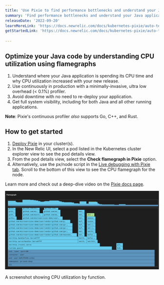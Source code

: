 ```yaml
---
title: 'Use Pixie to find performance bottlenecks and understand your Java app CPU usage'
summary: 'Find performance bottlenecks and understand your Java application CPU usage with Pixie’s continuous application profiling.'
releaseDate: '2022-09-20'
learnMoreLink: 'https://docs.newrelic.com/docs/kubernetes-pixie/auto-telemetry-pixie/understand-use-data/explore-pixie-data/' 
getStartedLink: 'https://docs.newrelic.com/docs/kubernetes-pixie/auto-telemetry-pixie/install-auto-telemetry-pixie/'

---
```


## Optimize your Java code by understanding CPU utilization using flamegraphs

1. Understand where your Java application is spending its CPU time and why CPU utilization increased with your new release.
2. Use continuously in production with a minimally-invasive, ultra low overhead (< 0.1%) profiler.
3. Avoid downtime with no need to re-deploy your application.
4. Get full system visibility, including for both Java and all other running applications.

**Note**: Pixie's continuous profiler *also* supports Go, C++, and Rust.

## How to get started

1. [Deploy Pixie](https://docs.newrelic.com/docs/kubernetes-pixie/auto-telemetry-pixie/install-auto-telemetry-pixie) in your cluster(s).
2. In the New Relic UI, select a pod listed in the Kubernetes cluster explorer view to see the pod details view.
3. From the pod details view, select the **Check flamegraph in Pixie** option.
4. Alternatively, use the px/node script in the [Live debugging with Pixie tab](https://docs.newrelic.com/docs/kubernetes-pixie/auto-telemetry-pixie/understand-use-data/live-debugging-with-pixie). Scroll to the bottom of this view to see the CPU flamegraph for the node.

Learn more and check out a deep-dive video on the [Pixie docs page](https://docs.px.dev/tutorials/pixie-101/profiler/).

![A screenshot showing CPU utilization by function.](./images/Java_profiler.png "A screenshot showing CPU utilization by function.")

<figcaption>A screenshot showing CPU utilization by function.</figcaption>
